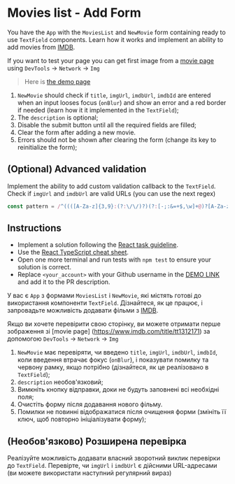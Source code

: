 # Movies list - Add Form

You have the `App` with the `MoviesList` and `NewMovie` form containing ready
to use `TextField` components. Learn how it works and implement an ability to
add movies from [IMDB](https://www.imdb.com/).

If you want to test your page you can get first image from a [movie page](https://www.imdb.com/title/tt1312171) using `DevTools` -> `Network` -> `Img` 

> Here is [the demo page](https://mate-academy.github.io/react_movies-list-add-form/)

1. `NewMovie` should check if `title`, `imgUrl`, `imdbUrl`, `imdbId` are
entered when an input looses focus (`onBlur`) and show an error and a red
border if needed (learn how it it implemented in the `TextField`);
1. The `description` is optional;
1. Disable the submit button until all the required fields are filled;
1. Clear the form after adding a new movie.
1. Errors should not be shown after clearing the form (change its key to
reinitialize the form);

## (Optional) Advanced validation
Implement the ability to add custom validation callback to the `TextField`.
Check if `imgUrl` and `imdbUrl` are valid URLs (you can use the next regex)

```js
const pattern = /^((([A-Za-z]{3,9}:(?:\/\/)?)(?:[-;:&=+$,\w]+@)?[A-Za-z0-9.-]+|(?:www\.|[-;:&=+$,\w]+@)[A-Za-z0-9.-]+)((?:\/[+~%/.\w-_]*)?\??(?:[-+=&;%@,.\w_]*)#?(?:[,.!/\\\w]*))?)$/;
```

## Instructions

- Implement a solution following the [React task guideline](https://github.com/mate-academy/react_task-guideline#react-tasks-guideline).
- Use the [React TypeScript cheat sheet](https://mate-academy.github.io/fe-program/js/extra/react-typescript).
- Open one more terminal and run tests with `npm test` to ensure your solution is correct.
- Replace `<your_account>` with your Github username in the [DEMO LINK](https://emxm.github.io/react_movies-list-add-form/) and add it to the PR description.

У вас є `App` з формами `MoviesList` і `NewMovie`, які містять готові до використання компоненти `TextField`. Дізнайтеся, як це працює, і запровадьте можливість додавати фільми з [IMDB](https://www.imdb.com/).

Якщо ви хочете перевірити свою сторінку, ви можете отримати перше зображення зі [movie page] (https://www.imdb.com/title/tt1312171) за допомогою `DevTools` -> `Network` -> `Img`

1. `NewMovie` має перевіряти, чи введено `title`, `imgUrl`, `imdbUrl`, `imdbId`, коли введення втрачає фокус (`onBlur`), і показувати помилку та червону рамку, якщо потрібно (дізнайтеся, як це реалізовано в `TextField`);
2. `description` необов'язковий;
3. Вимкніть кнопку відправки, доки не будуть заповнені всі необхідні поля;
4. Очистіть форму після додавання нового фільму.
5. Помилки не повинні відображатися після очищення форми (змініть її ключ, щоб повторно ініціалізувати форму);

## (Необов'язково) Розширена перевірка
Реалізуйте можливість додавати власний зворотний виклик перевірки до `TextField`.
Перевірте, чи `imgUrl` і `imdbUrl` є дійсними URL-адресами (ви можете використати наступний регулярний вираз)